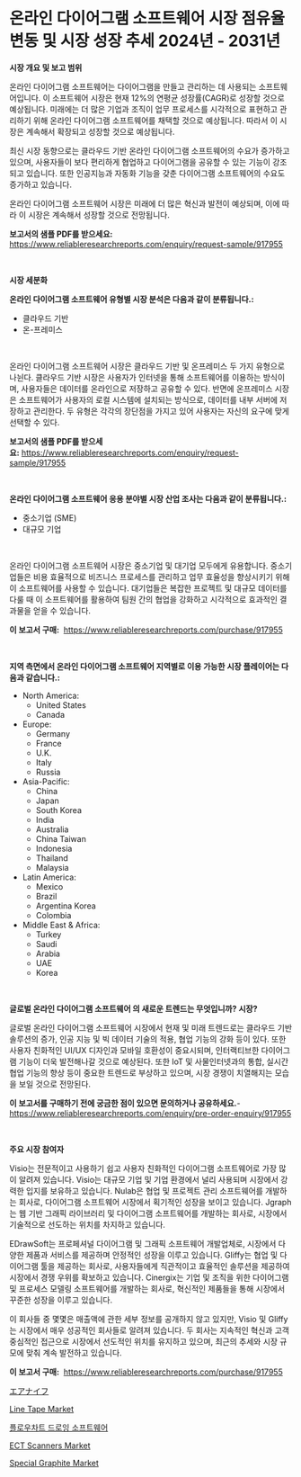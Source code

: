 <p><h1>온라인 다이어그램 소프트웨어 시장 점유율 변동 및 시장 성장 추세 2024년 - 2031년</h1></p><p><strong>시장 개요 및 보고 범위</strong></p>
<p><p>온라인 다이어그램 소프트웨어는 다이어그램을 만들고 관리하는 데 사용되는 소프트웨어입니다. 이 소프트웨어 시장은 현재 12%의 연평균 성장률(CAGR)로 성장할 것으로 예상됩니다. 미래에는 더 많은 기업과 조직이 업무 프로세스를 시각적으로 표현하고 관리하기 위해 온라인 다이어그램 소프트웨어를 채택할 것으로 예상됩니다. 따라서 이 시장은 계속해서 확장되고 성장할 것으로 예상됩니다.</p><p>최신 시장 동향으로는 클라우드 기반 온라인 다이어그램 소프트웨어의 수요가 증가하고 있으며, 사용자들이 보다 편리하게 협업하고 다이어그램을 공유할 수 있는 기능이 강조되고 있습니다. 또한 인공지능과 자동화 기능을 갖춘 다이어그램 소프트웨어의 수요도 증가하고 있습니다.</p><p>온라인 다이어그램 소프트웨어 시장은 미래에 더 많은 혁신과 발전이 예상되며, 이에 따라 이 시장은 계속해서 성장할 것으로 전망됩니다.</p></p>
<p><strong>보고서의 샘플 PDF를 받으세요:</strong> <a href="https://www.reliableresearchreports.com/enquiry/request-sample/917955">https://www.reliableresearchreports.com/enquiry/request-sample/917955</a></p>
<p>&nbsp;</p>
<p><strong>시장 세분화</strong></p>
<p><strong>온라인 다이어그램 소프트웨어 유형별 시장 분석은 다음과 같이 분류됩니다.:</strong></p>
<p><ul><li>클라우드 기반</li><li>온-프레미스</li></ul></p>
<p>&nbsp;</p>
<p><p>온라인 다이어그램 소프트웨어 시장은 클라우드 기반 및 온프레미스 두 가지 유형으로 나뉜다. 클라우드 기반 시장은 사용자가 인터넷을 통해 소프트웨어를 이용하는 방식이며, 사용자들은 데이터를 온라인으로 저장하고 공유할 수 있다. 반면에 온프레미스 시장은 소프트웨어가 사용자의 로컬 시스템에 설치되는 방식으로, 데이터를 내부 서버에 저장하고 관리한다. 두 유형은 각각의 장단점을 가지고 있어 사용자는 자신의 요구에 맞게 선택할 수 있다.</p></p>
<p><strong>보고서의 샘플 PDF를 받으세요:</strong>&nbsp;<a href="https://www.reliableresearchreports.com/enquiry/request-sample/917955">https://www.reliableresearchreports.com/enquiry/request-sample/917955</a></p>
<p>&nbsp;</p>
<p><strong> 온라인 다이어그램 소프트웨어 응용 분야별 시장 산업 조사는 다음과 같이 분류됩니다.:</strong></p>
<p><ul><li>중소기업 (SME)</li><li>대규모 기업</li></ul></p>
<p>&nbsp;</p>
<p><p>온라인 다이어그램 소프트웨어 시장은 중소기업 및 대기업 모두에게 유용합니다. 중소기업들은 비용 효율적으로 비즈니스 프로세스를 관리하고 업무 효율성을 향상시키기 위해 이 소프트웨어를 사용할 수 있습니다. 대기업들은 복잡한 프로젝트 및 대규모 데이터를 다룰 때 이 소프트웨어를 활용하여 팀원 간의 협업을 강화하고 시각적으로 효과적인 결과물을 얻을 수 있습니다.</p></p>
<p><strong>이 보고서 구매:</strong>&nbsp; <a href="https://www.reliableresearchreports.com/purchase/917955">https://www.reliableresearchreports.com/purchase/917955</a></p>
<p>&nbsp;</p>
<p><strong>지역 측면에서 온라인 다이어그램 소프트웨어 지역별로 이용 가능한 시장 플레이어는 다음과 같습니다.:</strong></p>
<p><ul>
    <li>
        North America:
        <ul>
            <li>United States</li>
            <li>Canada</li>
        </ul>
    </li>
    <li>
        Europe:
        <ul>
            <li>Germany</li>
            <li>France</li>
            <li>U.K.</li>
            <li>Italy</li>
            <li>Russia</li>
        </ul>
    </li>
    <li>
        Asia-Pacific:
        <ul>
            <li>China</li>
            <li>Japan</li>
            <li>South Korea</li>
            <li>India</li>
            <li>Australia</li>
            <li>China Taiwan</li>
            <li>Indonesia</li>
            <li>Thailand</li>
            <li>Malaysia</li>
        </ul>
    </li>
    <li>
        Latin America:
        <ul>
            <li>Mexico</li>
            <li>Brazil</li>
            <li>Argentina Korea</li>
            <li>Colombia</li>
        </ul>
    </li>
    <li>
        Middle East & Africa:
        <ul>
            <li>Turkey</li>
            <li>Saudi</li>
            <li>Arabia</li>
            <li>UAE</li>
            <li>Korea</li>
        </ul>
    </li>
    </ul></p>
<p>&nbsp;</p>
<p><strong>글로벌 온라인 다이어그램 소프트웨어 의 새로운 트렌드는 무엇입니까? 시장?</strong></p>
<p><p>글로벌 온라인 다이어그램 소프트웨어 시장에서 현재 및 미래 트렌드로는 클라우드 기반 솔루션의 증가, 인공 지능 및 빅 데이터 기술의 적용, 협업 기능의 강화 등이 있다. 또한 사용자 친화적인 UI/UX 디자인과 모바일 호환성이 중요시되며, 인터랙티브한 다이어그램 기능이 더욱 발전해나갈 것으로 예상된다. 또한 IoT 및 사물인터넷과의 통합, 실시간 협업 기능의 향상 등이 중요한 트렌드로 부상하고 있으며, 시장 경쟁이 치열해지는 모습을 보일 것으로 전망된다.</p></p>
<p><strong>이 보고서를 구매하기 전에 궁금한 점이 있으면 문의하거나 공유하세요.</strong>- <a href="https://www.reliableresearchreports.com/enquiry/pre-order-enquiry/917955">https://www.reliableresearchreports.com/enquiry/pre-order-enquiry/917955</a></p>
<p>&nbsp;</p>
<p><strong>주요 시장 참여자</strong></p>
<p><p>Visio는 전문적이고 사용하기 쉽고 사용자 친화적인 다이어그램 소프트웨어로 가장 많이 알려져 있습니다. Visio는 대규모 기업 및 기업 환경에서 널리 사용되며 시장에서 강력한 입지를 보유하고 있습니다. Nulab은 협업 및 프로젝트 관리 소프트웨어를 개발하는 회사로, 다이어그램 소프트웨어 시장에서 획기적인 성장을 보이고 있습니다. Jgraph는 웹 기반 그래픽 라이브러리 및 다이어그램 소프트웨어를 개발하는 회사로, 시장에서 기술적으로 선도하는 위치를 차지하고 있습니다.</p><p>EDrawSoft는 프로페셔널 다이어그램 및 그래픽 소프트웨어 개발업체로, 시장에서 다양한 제품과 서비스를 제공하며 안정적인 성장을 이루고 있습니다. Gliffy는 협업 및 다이어그램 툴을 제공하는 회사로, 사용자들에게 직관적이고 효율적인 솔루션을 제공하여 시장에서 경쟁 우위를 확보하고 있습니다. Cinergix는 기업 및 조직을 위한 다이어그램 및 프로세스 모델링 소프트웨어를 개발하는 회사로, 혁신적인 제품들을 통해 시장에서 꾸준한 성장을 이루고 있습니다.</p><p>이 회사들 중 몇몇은 매출액에 관한 세부 정보를 공개하지 않고 있지만, Visio 및 Gliffy는 시장에서 매우 성공적인 회사들로 알려져 있습니다. 두 회사는 지속적인 혁신과 고객 중심적인 접근으로 시장에서 선도적인 위치를 유지하고 있으며, 최근의 추세와 시장 규모에 맞춰 계속 발전하고 있습니다.</p></p>
<p><strong>이 보고서 구매:</strong>&nbsp;&nbsp;<a href="https://www.reliableresearchreports.com/purchase/917955">https://www.reliableresearchreports.com/purchase/917955</a></p>
<p><p><a href="https://medium.com/@rosario_ramirez1996/%E3%82%A8%E3%82%A2%E3%83%BC%E3%83%8A%E3%82%A4%E3%83%95%E5%B8%82%E5%A0%B4-2031%E5%B9%B4%E3%81%BE%E3%81%A7%E3%81%AE%E3%83%88%E3%83%AC%E3%83%B3%E3%83%89-%E4%BA%88%E6%B8%AC-%E7%AB%B6%E4%BA%89%E5%88%86%E6%9E%90-26acb3cc2cb6">エアナイフ</a></p><p><a href="https://glittery-fuchsia-86a.notion.site/Line-Tape-Market-Research-Report-Forecasted-for-Period-from-2024-2031-by-Market-Type-Market-Appl-6fcefab1e71f448992950b8bd6625562">Line Tape Market</a></p><p><a href="https://github.com/vsckjg50460/Market-Research-Report-List-1/blob/main/7763581183625.md">플로우차트 드로잉 소프트웨어</a></p><p><a href="https://github.com/juancolorado15/Market-Research-Report-List-1/blob/main/ect-scanners-market.md">ECT Scanners Market</a></p><p><a href="https://view.publitas.com/reportprime-1/special-graphite-market-size-and-examines-its-market-scope-with-a-primary-focus-on-growth-opportunities-and-forecasted-trends-spanning-from-2024-to-2031/">Special Graphite Market</a></p></p>
